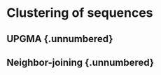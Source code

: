 
# Clustering of sequences
<!-- ★ -->


## UPGMA  {.unnumbered}



## Neighbor-joining  {.unnumbered}